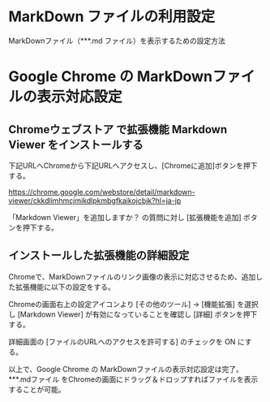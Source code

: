 # MarkDown ファイルの利用設定

MarkDownファイル（***.md ファイル）を表示するための設定方法

# Google Chrome の MarkDownファイルの表示対応設定

## Chromeウェブストア で拡張機能 Markdown Viewer をインストールする

下記URLへChromeから下記URLへアクセスし、[Chromeに追加]ボタンを押下する。

https://chrome.google.com/webstore/detail/markdown-viewer/ckkdlimhmcjmikdlpkmbgfkaikojcbjk?hl=ja-jp

「Markdown Viewer」を追加しますか？ の質問に対し [拡張機能を追加] ボタンを押下する。

## インストールした拡張機能の詳細設定

Chromeで、MarkDownファイルのリンク画像の表示に対応させるため、追加した拡張機能に以下の設定をする。

Chromeの画面右上の設定アイコンより [その他のツール] → [機能拡張] を選択し [Markdown Viewer] が有効になっていることを確認し [詳細] ボタンを押下する。

詳細画面の [ファイルのURLへのアクセスを許可する] のチェックを ON にする。

以上で、Google Chrome の MarkDownファイルの表示対応設定は完了。
***.mdファイル をChromeの画面にドラッグ＆ドロップすればファイルを表示することが可能。
